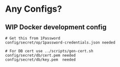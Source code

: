 # Any Configs?

## WIP Docker development config

```
# Get this from 1Password
config/secret/op/1password-credentials.json needed

# For DB cert use ../scripts/gen-cert.sh
config/secret/db/cert.pem needed
config/secret/db/key.pem  needed
```